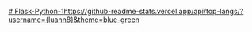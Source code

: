 [# Flask-Python-1](https://github-readme-stats.vercel.app/api/top-langs/?username={username}&theme=blue-green
)https://github-readme-stats.vercel.app/api/top-langs/?username={luann8}&theme=blue-green

